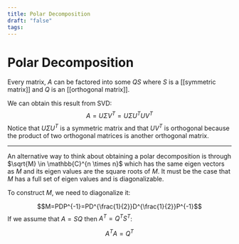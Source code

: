```yaml
---
title: Polar Decomposition
draft: "false"
tags:
---
```

# Polar Decomposition 

Every matrix, $A$ can be factored into some $QS$ where $S$ is a [[symmetric matrix]] and $Q$ is an [[orthogonal matrix]]. 

We can obtain this result from SVD:
$$A= U \Sigma V^T = U \Sigma U^T U V^T$$
Notice that $U \Sigma U^T$ is a symmetric matrix and that $UV^T$ is orthogonal because the product of two orthogonal matrices is another orthogonal matrix. 

---
An alternative way to think about obtaining a polar decomposition is through $\sqrt{M} \in \mathbb{C}^{n \times n}$ which has the same eigen vectors as $M$ and its eigen values are the square roots of $M$.  It must be the case that $M$ has a full set of eigen values and is diagonalizable. 

To construct $M$, we need to diagonalize it: 

$$M=PDP^{-1}=PD^{\frac{1}{2}}D^{\frac{1}{2}}P^{-1}$$
If we assume that $A=SQ$ then $A^T=Q^TS^T$:

$$A^TA=Q^T$$